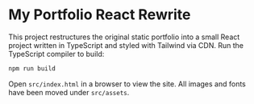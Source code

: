 # My Portfolio React Rewrite

This project restructures the original static portfolio into a small React project written in TypeScript and styled with Tailwind via CDN. Run the TypeScript compiler to build:

```sh
npm run build
```

Open `src/index.html` in a browser to view the site. All images and fonts have been moved under `src/assets`.
